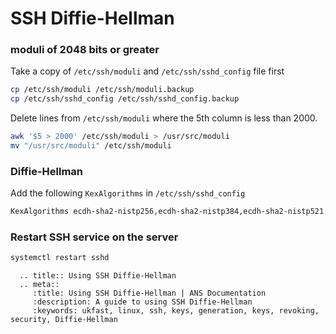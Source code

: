 # SSH <nospell>Diffie-Hellman</nospell>

### <nospell>moduli</nospell> of 2048 bits or greater
Take a copy of `/etc/ssh/moduli` and `/etc/ssh/sshd_config` file first

```bash
cp /etc/ssh/moduli /etc/ssh/moduli.backup
cp /etc/ssh/sshd_config /etc/ssh/sshd_config.backup
```

Delete lines from `/etc/ssh/moduli` where the 5th column is less than 2000.

```bash
awk '$5 > 2000' /etc/ssh/moduli > /usr/src/moduli
mv "/usr/src/moduli" /etc/ssh/moduli
```

### <nospell>Diffie-Hellman</nospell>
Add the following `KexAlgorithms` in `/etc/ssh/sshd_config`

```bash
KexAlgorithms ecdh-sha2-nistp256,ecdh-sha2-nistp384,ecdh-sha2-nistp521,diffie-hellman-group14-sha1,diffie-hellman-group-exchange-sha1,diffie-hellman-group-exchange-sha256
```

### Restart SSH service on the server

```bash
systemctl restart sshd
```

```eval_rst
  .. title:: Using SSH Diffie-Hellman
  .. meta::
     :title: Using SSH Diffie-Hellman | ANS Documentation
     :description: A guide to using SSH Diffie-Hellman
     :keywords: ukfast, linux, ssh, keys, generation, keys, revoking, security, Diffie-Hellman
```
